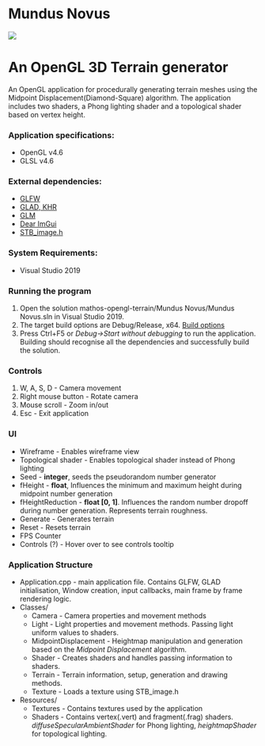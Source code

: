 # Mundus Novus

![](https://i.imgur.com/F6hTaZj.jpg)

# An OpenGL 3D Terrain generator

An OpenGL application for procedurally generating terrain meshes using the Midpoint Displacement(Diamond-Square) algorithm. The application includes two shaders, a Phong lighting shader and a topological shader based on vertex height. 

### Application specifications:
* OpenGL v4.6
* GLSL v4.6

### External dependencies:
* [GLFW](https://www.glfw.org/)
* [GLAD, KHR](https://github.com/Dav1dde/glad)
* [GLM](https://glm.g-truc.net/0.9.9/index.html)
* [Dear ImGui](https://github.com/ocornut/imgui)
* [STB_image.h](https://github.com/nothings/stb/blob/master/stb_image.h)

### System Requirements:
* Visual Studio 2019

### Running the program
1. Open the solution mathos-opengl-terrain/Mundus Novus/Mundus Novus.sln in Visual Studio 2019.
2. The target build options are Debug/Release, x64.
[Build options](https://puu.sh/Gmlox/90fe9cdc9f.png)
3. Press Ctrl+F5 or *Debug->Start without debugging* to run the application. Building should recognise all the dependencies and successfully build the solution. 

### Controls
1. W, A, S, D - Camera movement
2. Right mouse button - Rotate camera
3. Mouse scroll - Zoom in/out
4. Esc - Exit application

### UI
* Wireframe - Enables wireframe view
* Topological shader - Enables topological shader instead of Phong lighting
* Seed - **integer**, seeds the pseudorandom number generator
* fHeight - **float**, Influences the minimum and maximum height during midpoint number generation
* fHeightReduction - **float [0, 1]**. Influences the random number dropoff during number generation. Represents terrain roughness.
* Generate - Generates terrain
* Reset - Resets terrain
* FPS Counter
* Controls (?) - Hover over to see controls tooltip

### Application Structure
* Application.cpp - main application file. Contains GLFW, GLAD initialisation, Window creation, input callbacks, main frame by frame rendering logic.
* Classes/
  * Camera - Camera properties and movement methods
  * Light - Light properties and movement methods. Passing light uniform values to shaders.
  * MidpointDisplacement - Heightmap manipulation and generation based on the *Midpoint Displacement* algorithm.
  * Shader - Creates shaders and handles passing information to shaders.
  * Terrain - Terrain information, setup, generation and drawing methods.
  * Texture - Loads a texture using STB_image.h
* Resources/ 
  * Textures - Contains textures used by the application
  * Shaders - Contains vertex(.vert) and fragment(.frag) shaders. *diffuseSpecularAmbientShader* for Phong lighting, *heightmapShader* for topological lighting.
